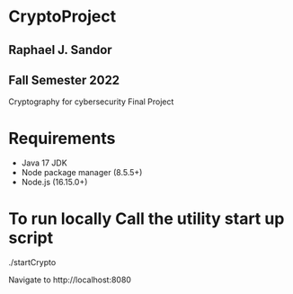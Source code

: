 # CryptoProject
## Raphael J. Sandor 
## Fall Semester 2022
Cryptography for cybersecurity Final Project

# Requirements 

- Java 17 JDK
- Node package manager (8.5.5+)
- Node.js (16.15.0+)

# To run locally Call the utility start up script
./startCrypto 

Navigate to http://localhost:8080
